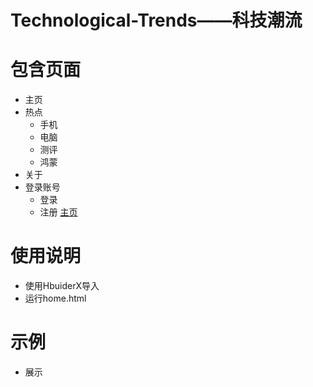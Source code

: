 # Technological-Trends——科技潮流
# 包含页面
- 主页
- 热点
    - 手机
    - 电脑
    - 测评
    - 鸿蒙
- 关于
- 登录账号
    - 登录
    - 注册 
[主页](https://gitee.com/hua-liY/technological-trends/blob/master/%E5%B1%95%E7%A4%BA/001.png)
# 使用说明
- 使用HbuiderX导入
- 运行home.html
# 示例
- 展示